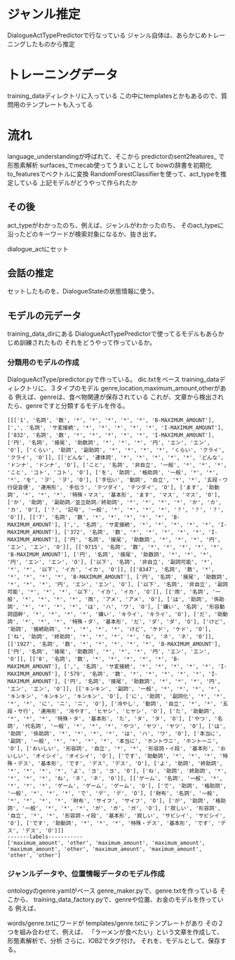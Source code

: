 # ジャンル推定
DialogueActTypePredictorで行なっている
ジャンル自体は、あらかじめトレーニングしたものから推定

# トレーニングデータ
training_dataディレクトリに入っている
この中にtemplatesとかもあるので、質問用のテンプレートも入ってる

# 流れ
language_understandingが呼ばれて、そこから
predictorのsent2features_
で形態素解析
surfaces_でmecab使ってうまいことして
bowの辞書を初期化
to_featuresでベクトルに変換
RandomForestClassifierを使って、act_typeを推定している
上記モデルがどうやって作られたか

## その後
act_typeがわかったのち、例えば、ジャンルがわかったのち、
そのact_typeに沿ったどのキーワードが検索対象になるか、抜き出す。

dialogue_actにセット

## 会話の推定
セットしたものを、DialogueStateの状態情報に使う。



## モデルの元データ
training_data_dirにある
DialogueActTypePredictorで使ってるモデルもあらかじめ訓練されたもの
それをどうやって作っているか。

### 分類用のモデルの作成
DialogueActType/predictor.pyで作っている。
dic.txtをベース
training_dataディレクトリに、３タイプのモデル
genre,location,maximum_amount,otherがある
例えば、genreは、食べ物関連が保存されている
これが、文章から検出されたら、genreですと分類するモデルを作る。

```
[[['1', '名詞', '数', '*', '*', '*', '*', '*', 'B-MAXIMUM_AMOUNT'], [',', '名詞', 'サ変接続', '*', '*', '*', '*', '*', 'I-MAXIMUM_AMOUNT'], ['832', '名詞', '数', '*', '*', '*', '*', '*', 'I-MAXIMUM_AMOUNT'], ['円', '名詞', '接尾', '助数詞', '*', '*', '*', '円', 'エン', 'エン', 'O'], ['くらい', '助詞', '副助詞', '*', '*', '*', '*', 'くらい', 'クライ', 'クライ', 'O']], [['どんな', '連体詞', '*', '*', '*', '*', '*', 'どんな', 'ドンナ', 'ドンナ', 'O'], ['こと', '名詞', '非自立', '一般', '*', '*', '*', 'こと', 'コト', 'コト', 'O'], ['を', '助詞', '格助詞', '一般', '*', '*', '*', 'を', 'ヲ', 'ヲ', 'O'], ['手伝い', '動詞', '自立', '*', '*', '五段・ワ行促音便', '連用形', '手伝う', 'テツダイ', 'テツダイ', 'O'], ['ます', '助動詞', '*', '*', '*', '特殊・マス', '基本形', 'ます', 'マス', 'マス', 'O'], ['か', '助詞', '副助詞／並立助詞／終助詞', '*', '*', '*', '*', 'か', 'カ', 'カ', 'O'], ['？', '記号', '一般', '*', '*', '*', '*', '？', '？', '？', 'O']], [['7', '名詞', '数', '*', '*', '*', '*', '*', 'B-MAXIMUM_AMOUNT'], [',', '名詞', 'サ変接続', '*', '*', '*', '*', '*', 'I-MAXIMUM_AMOUNT'], ['372', '名詞', '数', '*', '*', '*', '*', '*', 'I-MAXIMUM_AMOUNT'], ['円', '名詞', '接尾', '助数詞', '*', '*', '*', '円', 'エン', 'エン', 'O']], [['9715', '名詞', '数', '*', '*', '*', '*', '*', 'B-MAXIMUM_AMOUNT'], ['円', '名詞', '接尾', '助数詞', '*', '*', '*', '円', 'エン', 'エン', 'O'], ['以下', '名詞', '非自立', '副詞可能', '*', '*', '*', '以下', 'イカ', 'イカ', 'O']], [['8347', '名詞', '数', '*', '*', '*', '*', '*', 'B-MAXIMUM_AMOUNT'], ['円', '名詞', '接尾', '助数詞', '*', '*', '*', '円', 'エン', 'エン', 'O'], ['以下', '名詞', '非自立', '副詞可能', '*', '*', '*', '以下', 'イカ', 'イカ', 'O']], [['雨', '名詞', '一般', '*', '*', '*', '*', '雨', 'アメ', 'アメ', 'O'], ['は', '助詞', '係助詞', '*', '*', '*', '*', 'は', 'ハ', 'ワ', 'O'], ['嫌い', '名詞', '形容動詞語幹', '*', '*', '*', '*', '嫌い', 'キライ', 'キライ', 'O'], ['だ', '助動詞', '*', '*', '*', '特殊・ダ', '基本形', 'だ', 'ダ', 'ダ', 'O'], ['けど', '助詞', '接続助詞', '*', '*', '*', '*', 'けど', 'ケド', 'ケド', 'O'], ['ね', '助詞', '終助詞', '*', '*', '*', '*', 'ね', 'ネ', 'ネ', 'O']], [['1927', '名詞', '数', '*', '*', '*', '*', '*', 'B-MAXIMUM_AMOUNT'], ['円', '名詞', '接尾', '助数詞', '*', '*', '*', '円', 'エン', 'エン', 'O']], [['8', '名詞', '数', '*', '*', '*', '*', '*', 'B-MAXIMUM_AMOUNT'], [',', '名詞', 'サ変接続', '*', '*', '*', '*', '*', 'I-MAXIMUM_AMOUNT'], ['579', '名詞', '数', '*', '*', '*', '*', '*', 'I-MAXIMUM_AMOUNT'], ['円', '名詞', '接尾', '助数詞', '*', '*', '*', '円', 'エン', 'エン', 'O']], [['キンキン', '副詞', '一般', '*', '*', '*', '*', 'キンキン', 'キンキン', 'キンキン', 'O'], ['に', '助詞', '副詞化', '*', '*', '*', '*', 'に', 'ニ', 'ニ', 'O'], ['冷やし', '動詞', '自立', '*', '*', '五段・サ行', '連用形', '冷やす', 'ヒヤシ', 'ヒヤシ', 'O'], ['た', '助動詞', '*', '*', '*', '特殊・タ', '基本形', 'た', 'タ', 'タ', 'O'], ['やつ', '名詞', '代名詞', '一般', '*', '*', '*', 'やつ', 'ヤツ', 'ヤツ', 'O'], ['は', '助詞', '係助詞', '*', '*', '*', '*', 'は', 'ハ', 'ワ', 'O'], ['本当に', '副詞', '一般', '*', '*', '*', '*', '本当に', 'ホントウニ', 'ホントーニ', 'O'], ['おいしい', '形容詞', '自立', '*', '*', '形容詞・イ段', '基本形', 'おいしい', 'オイシイ', 'オイシイ', 'O'], ['です', '助動詞', '*', '*', '*', '特殊・デス', '基本形', 'です', 'デス', 'デス', 'O'], ['よ', '助詞', '終助詞', '*', '*', '*', '*', 'よ', 'ヨ', 'ヨ', 'O'], ['ね', '助詞', '終助詞', '*', '*', '*', '*', 'ね', 'ネ', 'ネ', 'O']], [['ゲーム', '名詞', '一般', '*', '*', '*', '*', 'ゲーム', 'ゲーム', 'ゲーム', 'O'], ['で', '助詞', '格助詞', '一般', '*', '*', '*', 'で', 'デ', 'デ', 'O'], ['財布', '名詞', '一般', '*', '*', '*', '*', '財布', 'サイフ', 'サイフ', 'O'], ['が', '助詞', '格助詞', '一般', '*', '*', '*', 'が', 'ガ', 'ガ', 'O'], ['寂しい', '形容詞', '自立', '*', '*', '形容詞・イ段', '基本形', '寂しい', 'サビシイ', 'サビシイ', 'O'], ['です', '助動詞', '*', '*', '*', '特殊・デス', '基本形', 'です', 'デス', 'デス', 'O']]]
-------labels-----------
['maximum_amount', 'other', 'maximum_amount', 'maximum_amount', 'maximum_amount', 'other', 'maximum_amount', 'maximum_amount', 'other', 'other']
```

### ジャンルデータや、位置情報データのモデル作成
ontologyのgenre.yamlがベース
genre_maker.pyで、genre.txtを作っている
そこから、
training_data_factory.pyで、genreや位置、お金のモデルを作っている
例えば、

words/genre.txtにワードが
templates/genre.txtにテンプレートがあり
その２つを組み合わせて、例えば、
「ラーメンが食べたい」という文章を作成して、
形態素解析で、分析
さらに、IOB2でタグ付け。
それを、モデルとして、保存する。

